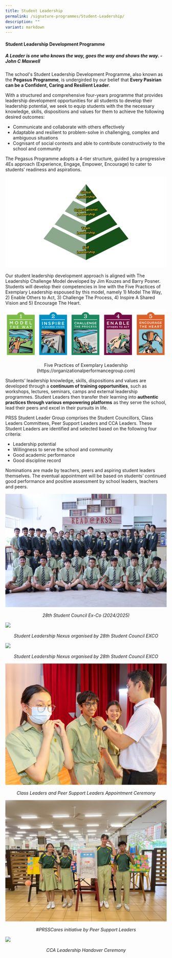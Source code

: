 ```yaml
---
title: Student Leadership
permalink: /signature-programmes/Student-Leadership/
description: ""
variant: markdown
---
```

#### **Student Leadership Development Programme**  

##### A Leader is one who knows the way, goes the way and shows the way.  - John C Maxwell 

The school's Student Leadership Development Programme, also known as the **Pegasus Programme**, is undergirded by our belief that **Every Pasirian can be a Confident, Caring and Resilient Leader**. 

With a structured and comprehensive four-years programme that provides leadership development opportunities for all students to develop their leadership potential, we seek to equip students with the the necessary knowledge, skills, dispositions and values for them to achieve the following desired outcomes: 
* Communicate and collaborate with others effectively
* Adaptable and resilient to problem-solve in challenging, complex and ambiguous situations
* Cognisant of social contexts and able to contribute constructively to the school and community 

The Pegasus Programme adopts a 4-tier structure, guided by a progressive 4Es approach (Experience, Engage, Empower, Encourage) to cater to students’ readiness and aspirations.

![](/images/Signature%20Programmes/Student%20Leadership/1__NEW__Student_Leadership_Development_Tier_png.png)

Our student leadership development approach is aligned with The Leadership Challenge Model developed by Jim Kouzes and Barry Posner. Students will develop their competencies in line with the Five Practices of Exemplary Leadership espoused by this model, namely 1) Model The Way, 2) Enable Others to Act, 3) Challenge The Process, 4) Inspire A Shared Vision and 5) Encourage The Heart.

![](/images/Signature%20Programmes/Student%20Leadership/2_Leadership_Challenge_Model.png)
<p align="center">Five Practices of Exemplary Leadership (https://organizationalperformancegroup.com)</p>

Students’ leadership knowledge, skills, dispositions and values are developed through a <b>continuum of training opportunities</b>, such as workshops, lectures, seminars, camps and external leadership programmes. Student Leaders then transfer their learning into <b>authentic practices through various empowering platforms</b> as they serve the school, lead their peers and excel in their pursuits in life. 

PRSS Student Leader Group comprises the Student Councillors, Class Leaders Committees, Peer Support Leaders and CCA Leaders. These Student Leaders are identified and selected based on the following four criteria: 

* Leadership potential
* Willingness to serve the school and community
* Good academic performance
* Good discipline record 

Nominations are made by teachers, peers and aspiring student leaders themselves. The eventual appointment will be based on students’ continued good performance and positive assessment by school leaders, teachers and peers.

![](/images/Signature%20Programmes/Student%20Leadership/3__NEW__Student_Council.jpg)
<center><i>28th Student Council Ex-Co (2024/2025)</i></center>

![](/images/Signature%20Programmes/Student%20Leadership/4a__NEW__Student_Leadership_Nexus_1.jpg)<center><i>Student Leadership Nexus organised by 28th Student Council EXCO</i></center>
	
![](/images/Signature%20Programmes/Student%20Leadership/4b__NEW__Student_Leadership_Nexus_2JPG.jpg)<center><i>Student Leadership Nexus organised by 28th Student Council EXCO</i></center>
	
![](/images/Signature%20Programmes/Student%20Leadership/5_Class_Leaders_and_Peer_Support_Leaders_Appointment_Ceremony__resize_.jpg)<center><i>Class Leaders and Peer Support Leaders Appointment Ceremony</i></center>

![](/images/Signature%20Programmes/Student%20Leadership/6__NEW__PRSSCares_Movement.jpg)<center><i>#PRSSCares initiative by Peer Support Leaders</i></center>

![](/images/Signature%20Programmes/Student%20Leadership/7__NEW__CCA_Leadership_Handover_Ceremony.jpg)<center><i>CCA Leadership Handover Ceremony</i></center>